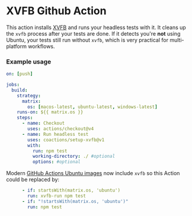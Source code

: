 # XVFB Github Action

This action installs [XVFB](http://elementalselenium.com/tips/38-headless) and runs your headless tests with it. It cleans up the `xvfb` process after your tests are done. If it detects you're __not__ using Ubuntu, your tests still run without `xvfb`, which is very practical for multi-platform workflows.

### Example usage

```yml
on: [push]

jobs:
  build:
    strategy:
      matrix:
        os: [macos-latest, ubuntu-latest, windows-latest]
    runs-on: ${{ matrix.os }}
    steps:
      - name: Checkout
        uses: actions/checkout@v4
      - name: Run headless test
        uses: coactions/setup-xvfb@v1
        with:
          run: npm test
          working-directory: ./ #optional
          options: #optional
```

Modern [GitHub Actions Ubuntu images](https://github.com/actions/runner-images/tree/main/images/ubuntu) now include `xvfb` so this Action could be replaced by:
```yml
      - if: startsWith(matrix.os, 'ubuntu')
        run: xvfb-run npm test
      - if: "!startsWith(matrix.os, 'ubuntu')"
        run: npm test
```

